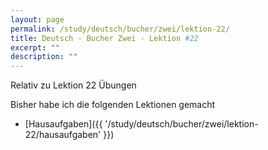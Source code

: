 ```yaml
---
layout: page
permalink: /study/deutsch/bucher/zwei/lektion-22/
title: Deutsch - Bucher Zwei - Lektion #22
excerpt: ""
description: ""
---
```


Relativ zu Lektion 22 Übungen

Bisher habe ich die folgenden Lektionen gemacht

* [Hausaufgaben]({{ '/study/deutsch/bucher/zwei/lektion-22/hausaufgaben' }})
